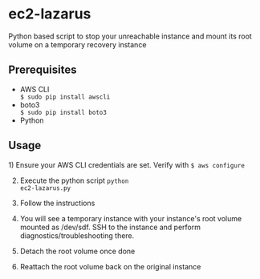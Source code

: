 # ec2-lazarus
<p>Python based script to stop your unreachable instance and mount its root volume on a temporary recovery instance</p>

<h2>Prerequisites</h2>
<ul>
<li>AWS CLI</li>
<code>$ sudo pip install awscli</code>
<li>boto3</li>
<code>$ sudo pip install boto3</code>
<li>Python</li>
</ul>

<h2>Usage</h2>
1) Ensure your AWS CLI credentials are set. Verify with <code>$ aws configure</code>

2) Execute the python script <code>python ec2-lazarus.py</code>

3) Follow the instructions

4) You will see a temporary instance with your instance's root volume mounted as /dev/sdf. SSH to the instance and perform diagnostics/troubleshooting there.

5) Detach the root volume once done

6) Reattach the root volume back on the original instance
